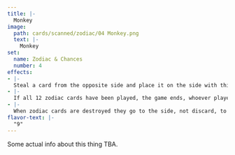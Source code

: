 ```yaml
---
title: |-
  Monkey
image: 
  path: cards/scanned/zodiac/04 Monkey.png
  text: |-
    Monkey
set:
  name: Zodiac & Chances
  number: 4
effects: 
- |-
  Steal a card from the opposite side and place it on the side with this card.
- |-
  If all 12 zodiac cards have been played, the game ends, whoever played the most wins, 6-6 ends as a tie.
- |-
  When zodiac cards are destroyed they go to the side, not discard, to be counted at the end.
flavor-text: |-
  "9"
---
```

Some actual info about this thing TBA.
